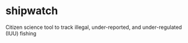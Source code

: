 shipwatch
=========

Citizen science tool to track illegal, under-reported, and under-regulated (IUU) fishing

